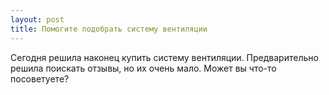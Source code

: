 ```yaml
---
layout: post 
title: Помогите подобрать систему вентиляции 
--- 
```

Сегодня решила наконец купить систему вентиляции. Предварительно решила поискать отзывы, но их очень мало. Может вы что-то посоветуете?